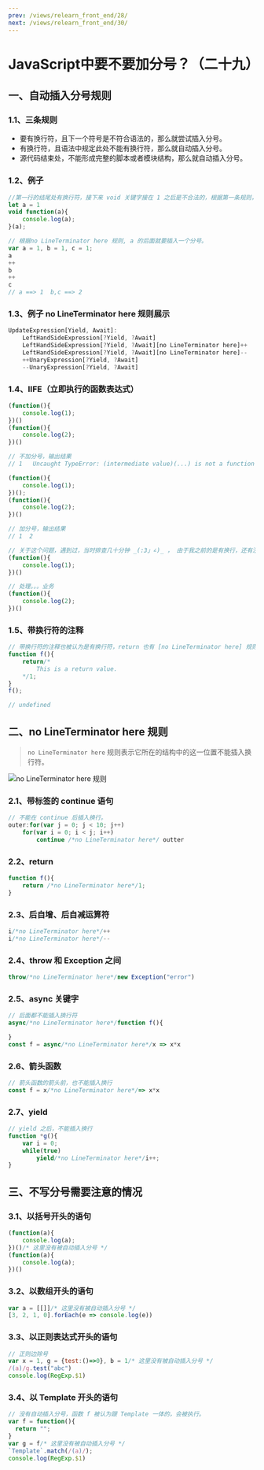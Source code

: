 ```yaml
---
prev: /views/relearn_front_end/28/
next: /views/relearn_front_end/30/
---
```

# JavaScript中要不要加分号？（二十九）

## 一、自动插入分号规则

### 1.1、三条规则

- 要有换行符，且下一个符号是不符合语法的，那么就尝试插入分号。
- 有换行符，且语法中规定此处不能有换行符，那么就自动插入分号。
- 源代码结束处，不能形成完整的脚本或者模块结构，那么就自动插入分号。

### 1.2、例子

```js
//第一行的结尾处有换行符，接下来 void 关键字接在 1 之后是不合法的，根据第一条规则，会在 void 前插入换行符。
let a = 1
void function(a){
    console.log(a);
}(a);
```

```js
// 根据no LineTerminator here 规则, a 的后面就要插入一个分号。
var a = 1, b = 1, c = 1;
a
++
b
++
c
// a ==> 1  b,c ==> 2
```

### 1.3、例子 no LineTerminator here 规则展示

```js
UpdateExpression[Yield, Await]:
    LeftHandSideExpression[?Yield, ?Await]
    LeftHandSideExpression[?Yield, ?Await][no LineTerminator here]++
    LeftHandSideExpression[?Yield, ?Await][no LineTerminator here]--
    ++UnaryExpression[?Yield, ?Await]
    --UnaryExpression[?Yield, ?Await]
```

### 1.4、IIFE（立即执行的函数表达式）

```js
(function(){
    console.log(1);
})()
(function(){
    console.log(2);
})()

// 不加分号，输出结果
// 1   Uncaught TypeError: (intermediate value)(...) is not a function

(function(){
    console.log(1);
})();
(function(){
    console.log(2);
})()

// 加分号，输出结果
// 1  2

// 关于这个问题，遇到过，当时排查几十分钟 _(:3」∠)_ ， 由于我之前的是有换行，还有注释，当时一直不理解，类似下面这样
(function(){
    console.log(1);
})()

// 处理。。。业务
(function(){
    console.log(2);
})()
```

### 1.5、带换行符的注释

```js
// 带换行符的注释也被认为是有换行符，return 也有 [no LineTerminator here] 规则的要求，这里会自动插入分号
function f(){
    return/*
        This is a return value.
    */1;
}
f();

// undefined
```

## 二、no LineTerminator here 规则

> `no LineTerminator here` 规则表示它所在的结构中的这一位置不能插入换行符。

![no LineTerminator here 规则](https://static001.geekbang.org/resource/image/c3/ad/c3ffbc89e049ad1901d4108c8ad88aad.jpg)

### 2.1、带标签的 continue 语句

```js
// 不能在 continue 后插入换行。
outer:for(var j = 0; j < 10; j++)
    for(var i = 0; i < j; i++)
        continue /*no LineTerminator here*/ outter
```

### 2.2、return

```js
function f(){
    return /*no LineTerminator here*/1;
}
```

### 2.3、后自增、后自减运算符

```js
i/*no LineTerminator here*/++
i/*no LineTerminator here*/--
```

### 2.4、throw 和 Exception 之间

```js
throw/*no LineTerminator here*/new Exception("error")
```

### 2.5、async 关键字

```js
// 后面都不能插入换行符
async/*no LineTerminator here*/function f(){

}
const f = async/*no LineTerminator here*/x => x*x
```

### 2.6、箭头函数

```js
// 箭头函数的箭头前，也不能插入换行
const f = x/*no LineTerminator here*/=> x*x
```

### 2.7、yield

```js
// yield 之后，不能插入换行
function *g(){
    var i = 0;
    while(true)
        yield/*no LineTerminator here*/i++;
}
```

## 三、不写分号需要注意的情况

### 3.1、以括号开头的语句

```js
(function(a){
    console.log(a);
})()/* 这里没有被自动插入分号 */
(function(a){
    console.log(a);
})()
```

### 3.2、以数组开头的语句

```js
var a = [[]]/* 这里没有被自动插入分号 */
[3, 2, 1, 0].forEach(e => console.log(e))
```

### 3.3、以正则表达式开头的语句

```js
// 正则边除号
var x = 1, g = {test:()=>0}, b = 1/* 这里没有被自动插入分号 */
/(a)/g.test("abc")
console.log(RegExp.$1)
```

### 3.4、以 Template 开头的语句

```js
// 没有自动插入分号，函数 f 被认为跟 Template 一体的，会被执行。
var f = function(){
  return "";
}
var g = f/* 这里没有被自动插入分号 */
`Template`.match(/(a)/);
console.log(RegExp.$1)
```
